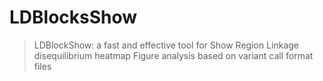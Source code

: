 # LDBlocksShow
>LDBlockShow: a fast and effective tool for Show Region Linkage disequilibrium heatmap Figure analysis based on variant call format files

